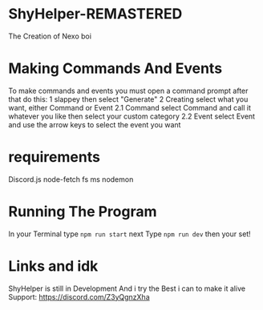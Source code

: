 # ShyHelper-REMASTERED
The Creation of Nexo boi

# Making Commands And Events
To make commands and events you must open a command prompt
after that do this:
1 slappey
then select "Generate"
2 Creating
select what you want, either Command or Event
2.1 Command
select Command and call it whatever you like
then select your custom category
2.2 Event
select Event and use the arrow keys to select the event you want

# requirements
Discord.js
node-fetch
fs
ms
nodemon

# Running The Program
In your Terminal type `npm run start`
next Type `npm run dev`
then your set!

# Links and idk
ShyHelper is still in Development And i try the Best i can to make it alive
Support: https://discord.com/Z3yQgnzXha
